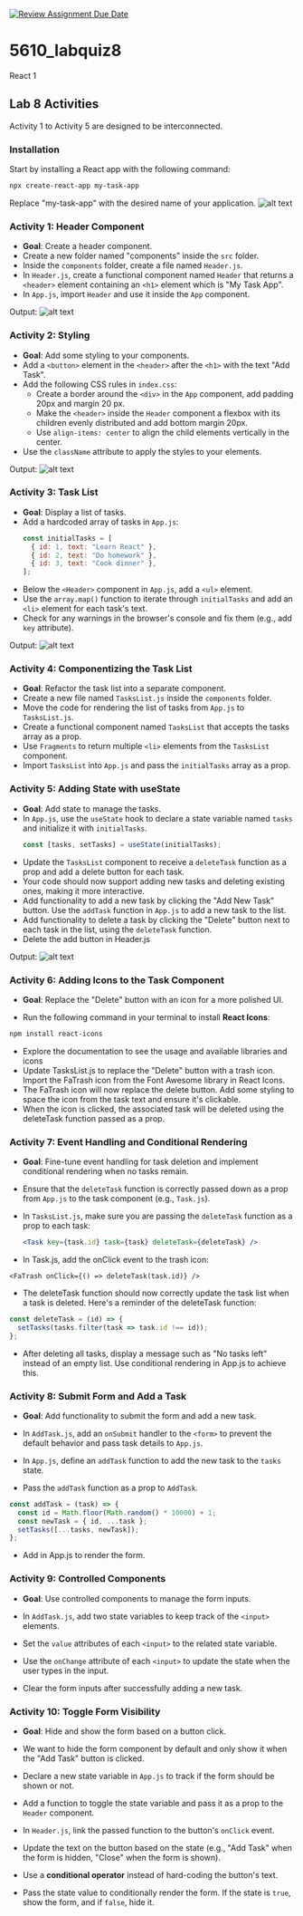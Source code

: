 [![Review Assignment Due Date](https://classroom.github.com/assets/deadline-readme-button-22041afd0340ce965d47ae6ef1cefeee28c7c493a6346c4f15d667ab976d596c.svg)](https://classroom.github.com/a/RUYmfIWZ)
# 5610_labquiz8
React 1

## Lab 8 Activities

Activity 1 to Activity 5 are designed to be interconnected.

### Installation

Start by installing a React app with the following command:

```bash
npx create-react-app my-task-app
```

Replace "my-task-app" with the desired name of your application.
![alt text](image/image.png)

### Activity 1: Header Component

- **Goal**: Create a header component.
- Create a new folder named "components" inside the `src` folder.
- Inside the `components` folder, create a file named `Header.js`.
- In `Header.js`, create a functional component named `Header` that returns a `<header>` element containing an `<h1>` element which is "My Task App".
- In `App.js`, import `Header` and use it inside the `App` component.

Output:
![alt text](image/WX20241028-203814@2x.png)

### Activity 2: Styling

- **Goal**: Add some styling to your components.
- Add a `<button>` element in the `<header>` after the `<h1>` with the text "Add Task".
- Add the following CSS rules in `index.css`:
  - Create a border around the `<div>` in the `App` component, add padding 20px and margin 20 px.
  - Make the `<header>` inside the `Header` component a flexbox with its children evenly distributed and add bottom margin 20px. 
  - Use `align-items: center` to align the child elements vertically in the center.
- Use the `className` attribute to apply the styles to your elements.

Output:
![alt text](image/task2.png)

### Activity 3: Task List

- **Goal**: Display a list of tasks.
- Add a hardcoded array of tasks in `App.js`:
  ```javascript
  const initialTasks = [
    { id: 1, text: "Learn React" },
    { id: 2, text: "Do homework" },
    { id: 3, text: "Cook dinner" },
  ];
  ```
- Below the `<Header>` component in `App.js`, add a `<ul>` element.
- Use the `array.map()` function to iterate through `initialTasks` and add an `<li>` element for each task's text.
- Check for any warnings in the browser's console and fix them (e.g., add `key` attribute).

Output:
![alt text](image/task3.png)

### Activity 4: Componentizing the Task List 

- **Goal**: Refactor the task list into a separate component.
- Create a new file named `TasksList.js` inside the `components` folder.
- Move the code for rendering the list of tasks from `App.js` to `TasksList.js`.
- Create a functional component named `TasksList` that accepts the tasks array as a prop.
- Use `Fragments` to return multiple `<li>` elements from the `TasksList` component.
- Import `TasksList` into `App.js` and pass the `initialTasks` array as a prop.


### Activity 5: Adding State with useState

- **Goal**: Add state to manage the tasks.
- In `App.js`, use the `useState` hook to declare a state variable named `tasks` and initialize it with `initialTasks`.
  ```javascript
  const [tasks, setTasks] = useState(initialTasks);
  ```
- Update the `TasksList` component to receive a `deleteTask` function as a prop and add a delete button for each task.
- Your code should now support adding new tasks and deleting existing ones, making it more interactive.
- Add functionality to add a new task by clicking the "Add New Task" button. Use the `addTask` function in `App.js` to add a new task to the list.
- Add functionality to delete a task by clicking the "Delete" button next to each task in the list, using the `deleteTask` function.
- Delete the add button in Header.js

Output:
![alt text](image/Task5.png)

### Activity 6: Adding Icons to the Task Component

- **Goal**: Replace the "Delete" button with an icon for a more polished UI.

- Run the following command in your terminal to install **React Icons**:

```bash
npm install react-icons
```
- Explore the documentation to see the usage and available libraries and icons
- Update TasksList.js to replace the "Delete" button with a trash icon. Import the FaTrash icon from the Font Awesome library in React Icons.
- The FaTrash icon will now replace the delete button. Add some styling to space the icon from the task text and ensure it's clickable.
- When the icon is clicked, the associated task will be deleted using the deleteTask function passed as a prop.

### Activity 7: Event Handling and Conditional Rendering

- **Goal**: Fine-tune event handling for task deletion and implement conditional rendering when no tasks remain.

- Ensure that the `deleteTask` function is correctly passed down as a prop from `App.js` to the task component (e.g., `Task.js`).
- In `TasksList.js`, make sure you are passing the `deleteTask` function as a prop to each task:
 
   ```jsx
   <Task key={task.id} task={task} deleteTask={deleteTask} />
- In Task.js, add the onClick event to the trash icon:
```
<FaTrash onClick={() => deleteTask(task.id)} />
```
- The deleteTask function should now correctly update the task list when a task is deleted. Here's a reminder of the deleteTask function:

```javascript
const deleteTask = (id) => {
  setTasks(tasks.filter(task => task.id !== id));
};
```
- After deleting all tasks, display a message such as "No tasks left" instead of an empty list. Use conditional rendering in App.js to achieve this.

### Activity 8: Submit Form and Add a Task

- **Goal**: Add functionality to submit the form and add a new task.

- In `AddTask.js`, add an `onSubmit` handler to the `<form>` to prevent the default behavior and pass task details to `App.js`.

- In `App.js`, define an `addTask` function to add the new task to the `tasks` state.

- Pass the `addTask` function as a prop to `AddTask`.

```javascript
const addTask = (task) => {
  const id = Math.floor(Math.random() * 10000) + 1;
  const newTask = { id, ...task };
  setTasks([...tasks, newTask]);
};
```
- Add <AddTask onAddTask={addTask} /> in App.js to render the form.


### Activity 9: Controlled Components

- **Goal**: Use controlled components to manage the form inputs.

- In `AddTask.js`, add two state variables to keep track of the `<input>` elements.

- Set the `value` attributes of each `<input>` to the related state variable.

- Use the `onChange` attribute of each `<input>` to update the state when the user types in the input.

- Clear the form inputs after successfully adding a new task.

### Activity 10: Toggle Form Visibility

- **Goal**: Hide and show the form based on a button click.

- We want to hide the form component by default and only show it when the "Add Task" button is clicked.
- Declare a new state variable in `App.js` to track if the form should be shown or not.
- Add a function to toggle the state variable and pass it as a prop to the `Header` component.
- In `Header.js`, link the passed function to the button's `onClick` event.
- Update the text on the button based on the state (e.g., "Add Task" when the form is hidden, "Close" when the form is shown).
- Use a **conditional operator** instead of hard-coding the button's text.
- Pass the state value to conditionally render the form. If the state is `true`, show the form, and if `false`, hide it.

